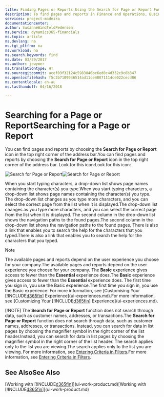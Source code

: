 ```yaml
---
title: Finding Pages or Reports Using the Search for Page or Report Function | Microsoft Docs
description: To find pages and reports in Finance and Operations, Business edition , you can use the Search for Page or Report feature.
services: project-madeira
documentationcenter: 
author: SusanneWindfeldPedersen
ms.service: dynamics365-financials
ms.topic: article
ms.devlang: na
ms.tgt_pltfrm: na
ms.workload: na
ms.search.keywords: find
ms.date: 03/29/2017
ms.author: jswymer
ms.translationtype: HT
ms.sourcegitcommit: acef03f32124c5983846bc6ed0c4d332c9c8b347
ms.openlocfilehash: f5c2b7109946514ad11ce48071114ce022cecd86
ms.contentlocale: en-au
ms.lasthandoff: 04/16/2018

---
```

# <a name="searching-for-a-page-or-report"></a><span data-ttu-id="a3204-103">Searching for a Page or Report</span><span class="sxs-lookup"><span data-stu-id="a3204-103">Searching for a Page or Report</span></span>
<span data-ttu-id="a3204-104">You can find pages and reports by choosing the **Search for Page or Report** icon in the top right corner of the address bar.</span><span class="sxs-lookup"><span data-stu-id="a3204-104">You can find pages and reports by choosing the **Search for Page or Report** icon in the top right corner of the address bar.</span></span> <span data-ttu-id="a3204-105">Look for this icon:</span><span class="sxs-lookup"><span data-stu-id="a3204-105">Look for this icon:</span></span>

<span data-ttu-id="a3204-106">![Search for Page or Report](media/ui-search/search.png "Search for Page or Report")</span><span class="sxs-lookup"><span data-stu-id="a3204-106">![Search for Page or Report](media/ui-search/search.png "Search for Page or Report")</span></span>

<span data-ttu-id="a3204-107">When you start typing characters, a drop-down list shows page names containing the character(s) you type.</span><span class="sxs-lookup"><span data-stu-id="a3204-107">When you start typing characters, a drop-down list shows page names containing the character(s) you type.</span></span> <span data-ttu-id="a3204-108">The drop-down list changes as you type more characters, and you can select the correct page from the list when it is displayed.</span><span class="sxs-lookup"><span data-stu-id="a3204-108">The drop-down list changes as you type more characters, and you can select the correct page from the list when it is displayed.</span></span> <span data-ttu-id="a3204-109">The second column in the drop-down list shows the navigation paths to the found pages.</span><span class="sxs-lookup"><span data-stu-id="a3204-109">The second column in the drop-down list shows the navigation paths to the found pages.</span></span> <span data-ttu-id="a3204-110">There is also a link that enables you to search the help for the characters that you typed.</span><span class="sxs-lookup"><span data-stu-id="a3204-110">There is also a link that enables you to search the help for the characters that you typed.</span></span>

> [!NOTE]
>   <span data-ttu-id="a3204-111">The available pages and reports depend on the user experience you choose for your company.</span><span class="sxs-lookup"><span data-stu-id="a3204-111">The available pages and reports depend on the user experience you choose for your company.</span></span> <span data-ttu-id="a3204-112">The **Basic** experience gives access to fewer than the **Essential** experience does.</span><span class="sxs-lookup"><span data-stu-id="a3204-112">The **Basic** experience gives access to fewer than the **Essential** experience does.</span></span> <span data-ttu-id="a3204-113">The first time you sign in, you use the Basic experience.</span><span class="sxs-lookup"><span data-stu-id="a3204-113">The first time you sign in, you use the Basic experience.</span></span> <span data-ttu-id="a3204-114">For more information, see [Customising Your  [!INCLUDE[d365fin](includes/d365fin_md.md)] Experience](ui-experiences.md).</span><span class="sxs-lookup"><span data-stu-id="a3204-114">For more information, see [Customizing Your  [!INCLUDE[d365fin](includes/d365fin_md.md)] Experience](ui-experiences.md).</span></span>
> 
> [!NOTE]
>   <span data-ttu-id="a3204-115">The **Search for Page or Report** function does not search through data, such as customer names, addresses, or transactions.</span><span class="sxs-lookup"><span data-stu-id="a3204-115">The **Search for Page or Report** function does not search through data, such as customer names, addresses, or transactions.</span></span> <span data-ttu-id="a3204-116">Instead, you can search for data in list pages by choosing the magnifier symbol in the right corner of the list header.</span><span class="sxs-lookup"><span data-stu-id="a3204-116">Instead, you can search for data in list pages by choosing the magnifier symbol in the right corner of the list header.</span></span> <span data-ttu-id="a3204-117">The search applies only to the list you are viewing.</span><span class="sxs-lookup"><span data-stu-id="a3204-117">The search applies only to the list you are viewing.</span></span> <span data-ttu-id="a3204-118">For more information, see [Entering Criteria in Filters](ui-enter-criteria-filters.md).</span><span class="sxs-lookup"><span data-stu-id="a3204-118">For more information, see [Entering Criteria in Filters](ui-enter-criteria-filters.md).</span></span>

## <a name="see-also"></a><span data-ttu-id="a3204-119">See Also</span><span class="sxs-lookup"><span data-stu-id="a3204-119">See Also</span></span>
<span data-ttu-id="a3204-120">[Working with [!INCLUDE[d365fin](includes/d365fin_md.md)]](ui-work-product.md)</span><span class="sxs-lookup"><span data-stu-id="a3204-120">[Working with [!INCLUDE[d365fin](includes/d365fin_md.md)]](ui-work-product.md)</span></span>

